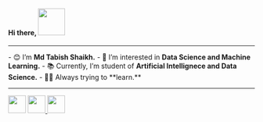 <h4>Hi there, <img src="https://media.giphy.com/media/zJ3V6Ot51H8Y0/giphy.gif" width="55px"></h4>

<hr>
- 😊 I’m <strong>Md Tabish Shaikh.</strong>
- 👀 I’m interested in <strong>Data Science and Machine Learning.</strong>
- 📚 Currently, I’m student of <strong>Artificial Intellignece and Data Science.</strong>
- 🐱‍💻 Always trying to **learn.**
<hr>
<a href="https://www.linkedin.com/in/md-tabish-shaikh-408a50227/" target="_blank">
<img src="https://media3.giphy.com/media/HQTYdpx1yhxWpugAi2/giphy.gif?cid=ecf05e47x195qkjaoh4898lr3dsol8rnj3j12khpl0sdkphn&rid=giphy.gif&ct=s" width="36px"></a>
<a href="https://www.instagram.com/maybe7abish/" target="_blank">
<img src="https://media2.giphy.com/media/WyZy1cltG36Y04OCLG/giphy_s.gif?cid=ecf05e47pr5rx6yt7v3k4qx16wubynjqd33brnmk04t7xwhb&rid=giphy_s.gif&ct=s" width="36px" </a>
<a href="discordapp.com/users/maybe7abish#4857">
<img src="https://media1.giphy.com/media/G9iNGjpV4sD4O6o778/giphy_s.gif?cid=ecf05e47fufqjda3pfcorovqd0qcjfuzuacs5rlbqkof9bt7&rid=giphy_s.gif&ct=s" width="36px"></a>
  

<!--
<p>
<a target="_blank"><img src="https://visitor-badge.glitch.me/badge?page_id=shaikh-7abish.shaikh-7abish" alt="Vistor Badge"></a>
</p>
shaikh7abish/shaikh7abish is a ✨ special ✨ repository because its `README.md` (this file) appears on your GitHub profile.
You can click the Preview link to take a look at your changes.
-->
